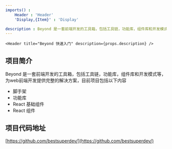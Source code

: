 ```yaml
---
imports() : 
    Header : 'Header'
    'Display,{Item}' : 'Display'

description : Beyond 是一套前端开发的工具箱，包括工具链，功能库，组件库和开发模式，为web前端开发提供完整的解决方案。
---
```


```render
<Header title="Beyond 快速入门" description={props.description} />

```


## 项目简介

Beyond  是一套前端开发的工具箱，包括工具链，功能库，组件库和开发模式等，为web前端开发提供完整的解决方案，目前项目包括以下内容

- 脚手架
- 功能库
- React 基础组件
- React 组件


## 项目代码地址

[https://github.com/bestsuperdev/](https://github.com/bestsuperdev/)